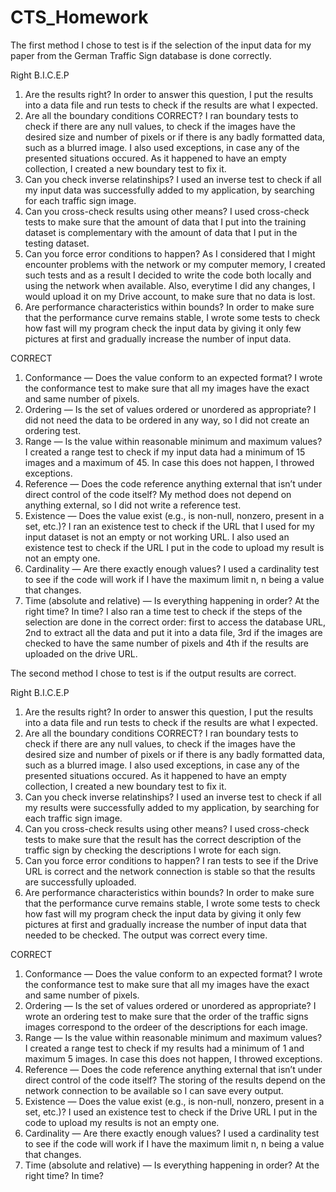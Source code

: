 # CTS_Homework

The first method I chose to test is if the selection of the input data for my paper from the German Traffic Sign database is done correctly. 

Right B.I.C.E.P
1. Are the results right? 
In order to answer this question, I put the results into a data file and run tests to check if the results are what I expected. 
2. Are all the boundary conditions CORRECT?
I ran boundary tests to check if there are any null values, to check if the images have the desired size and number of pixels or if there is any badly formatted data, such as a blurred image. I also used exceptions, in case any of the presented situations occured. As it happened to have an empty collection, I created a new boundary test to fix it. 
3. Can you check inverse relatinships? 
I used an inverse test to check if all my input data was successfully added to my application, by searching for each traffic sign image. 
4. Can you cross-check results using other means?
I used cross-check tests to make sure that the amount of data that I put into the training dataset is complementary with the amount of data that I put in the testing dataset. 
5. Can you force error conditions to happen?
As I considered that I might encounter problems with the network or my computer memory, I created such tests and as a result I decided to write the code both locally and using the network when available. Also, everytime I did any changes, I would upload it on my Drive account, to make sure that no data is lost. 
6. Are performance characteristics within bounds?
In order to make sure that the performance curve remains stable, I wrote some tests to check how fast will my program check the input data by giving it only few pictures at first and gradually increase the number of input data. 

CORRECT
1. Conformance — Does the value conform to an expected format?
I wrote the conformance test to make sure that all my images have the exact and same number of pixels. 
2. Ordering — Is the set of values ordered or unordered as appropriate?
I did not need the data to be ordered in any way, so I did not create an ordering test.
3. Range — Is the value within reasonable minimum and maximum values?
I created a range test to check if my input data had a minimum of 15 images and a maximum of 45. In case this does not happen, I throwed exceptions. 
4. Reference — Does the code reference anything external that isn’t under direct control of the code itself?
My method does not depend on anything external, so I did not write a reference test. 
5. Existence — Does the value exist (e.g., is non-null, nonzero, present in a set, etc.)?
I ran an existence test to check if the URL that I used for my input dataset is not an empty or not working URL. I also used an existence test to check if the URL I put in the code to upload my result is not an empty one. 
6. Cardinality — Are there exactly enough values?
I used a cardinality test to see if the code will work if I have the maximum limit n, n being a value that changes. 
7. Time (absolute and relative) — Is everything happening in order? At the right time? In time?
I also ran a time test to check if the steps of the selection are done in the correct order: first to access the database URL, 2nd to extract all the data and put it into a data file, 3rd if the images are checked to have the same number of pixels and 4th if the results are uploaded on the drive URL. 

The second method I chose to test is if the output results are correct.

Right B.I.C.E.P
1. Are the results right? 
In order to answer this question, I put the results into a data file and run tests to check if the results are what I expected. 
2. Are all the boundary conditions CORRECT?
I ran boundary tests to check if there are any null values, to check if the images have the desired size and number of pixels or if there is any badly formatted data, such as a blurred image. I also used exceptions, in case any of the presented situations occured. As it happened to have an empty collection, I created a new boundary test to fix it. 
3. Can you check inverse relatinships? 
I used an inverse test to check if all my results were successfully added to my application, by searching for each traffic sign image. 
4. Can you cross-check results using other means?
I used cross-check tests to make sure that the result has the correct description of the traffic sign by checking the descriptions I wrote for each sign. 
5. Can you force error conditions to happen?
I ran tests to see if the Drive URL is correct and the network connection is stable so that the results are successfully uploaded.
6. Are performance characteristics within bounds?
In order to make sure that the performance curve remains stable, I wrote some tests to check how fast will my program check the input data by giving it only few pictures at first and gradually increase the number of input data that needed to be checked. The output was correct every time.


CORRECT
1. Conformance — Does the value conform to an expected format?
I wrote the conformance test to make sure that all my images have the exact and same number of pixels. 
2. Ordering — Is the set of values ordered or unordered as appropriate?
I wrote an ordering test to make sure that the order of the traffic signs images correspond to the ordeer of the descriptions for each image. 
3. Range — Is the value within reasonable minimum and maximum values?
I created a range test to check if my results had a minimum of 1 and maximum 5 images. In case this does not happen, I throwed exceptions. 
4. Reference — Does the code reference anything external that isn’t under direct control of the code itself?
The storing of the results depend on the network connection to be available so I can save every output.  
5. Existence — Does the value exist (e.g., is non-null, nonzero, present in a set, etc.)?
I used an existence test to check if the Drive URL I put in the code to upload my results is not an empty one. 
6. Cardinality — Are there exactly enough values?
I used a cardinality test to see if the code will work if I have the maximum limit n, n being a value that changes. 
7. Time (absolute and relative) — Is everything happening in order? At the right time? In time?
